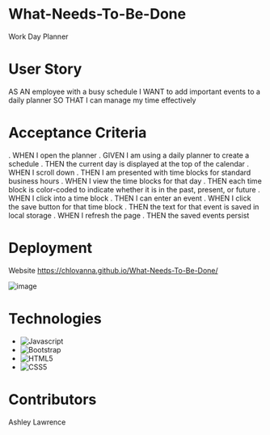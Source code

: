 # What-Needs-To-Be-Done
Work Day Planner

# User Story
AS AN employee with a busy schedule
I WANT to add important events to a daily planner
SO THAT I can manage my time effectively

# Acceptance Criteria
. WHEN I open the planner
. GIVEN I am using a daily planner to create a schedule
. THEN the current day is displayed at the top of the calendar
. WHEN I scroll down
. THEN I am presented with time blocks for standard business hours
. WHEN I view the time blocks for that day
. THEN each time block is color-coded to indicate whether it is in the past, present, or future
. WHEN I click into a time block
. THEN I can enter an event
. WHEN I click the save button for that time block
. THEN the text for that event is saved in local storage
. WHEN I refresh the page
. THEN the saved events persist

# Deployment
Website https://chlovanna.github.io/What-Needs-To-Be-Done/

![image](https://user-images.githubusercontent.com/97860472/164504690-19e76a5a-f4a8-4a16-b7e9-d9f8e1c8bdf7.png)

# Technologies
- ![Javascript](https://img.shields.io/badge/-JavaScript-f7df1e?style=plastic&logo=javascript&logoColor=black)
- ![Bootstrap](https://img.shields.io/badge/-Bootstrap-7952B3?style=plastic&logo=bootstrap&logoColor=white)
- ![HTML5](https://img.shields.io/badge/-HTML5-E34F26?style=plastic&logo=html5&logoColor=white)
- ![CSS5](https://img.shields.io/badge/-CSS5-1572B6?style=plastic&logo=css5&logoColor=white)

# Contributors
Ashley Lawrence
